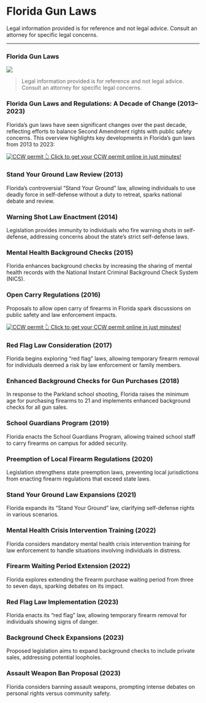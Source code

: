 # Florida Gun Laws

Legal information provided is for reference and not legal advice. Consult an attorney for specific legal concerns. 

* * *

### Florida Gun Laws

![](https://cdn-images-1.medium.com/max/1200/1*dxbUNITbfYkpEM-Knv9AlQ.png)

> Legal information provided is for reference and not legal advice. Consult an attorney for specific legal concerns.

### Florida Gun Laws and Regulations: A Decade of Change (2013–2023)

Florida’s gun laws have seen significant changes over the past decade, reflecting efforts to balance Second Amendment rights with public safety concerns. This overview highlights key developments in Florida’s gun laws from 2013 to 2023:

<a href="https://serp.ly/ccw">
<div>
    <img src="https://cdn-images-1.medium.com/max/1200/1*aCmvRhaa5Xjz4zDZxHzAjg.png" alt="CCW permit">
    👆 Click to get your CCW permit online in just minutes!
</div>
</a>

### Stand Your Ground Law Review (2013)

Florida’s controversial “Stand Your Ground” law, allowing individuals to use deadly force in self-defense without a duty to retreat, sparks national debate and review.

### Warning Shot Law Enactment (2014)

Legislation provides immunity to individuals who fire warning shots in self-defense, addressing concerns about the state’s strict self-defense laws.

### Mental Health Background Checks (2015)

Florida enhances background checks by increasing the sharing of mental health records with the National Instant Criminal Background Check System (NICS).

### Open Carry Regulations (2016)

Proposals to allow open carry of firearms in Florida spark discussions on public safety and law enforcement impacts.


<a href="https://serp.ly/ccw">
<div>
    <img src="https://cdn-images-1.medium.com/max/1200/1*TMCVgNoKp2NAtvLSAMkaJg.png" alt="CCW permit">
    👆 Click to get your CCW permit online in just minutes!
</div>
</a>


### Red Flag Law Consideration (2017)

Florida begins exploring “red flag” laws, allowing temporary firearm removal for individuals deemed a risk by law enforcement or family members.

### Enhanced Background Checks for Gun Purchases (2018)

In response to the Parkland school shooting, Florida raises the minimum age for purchasing firearms to 21 and implements enhanced background checks for all gun sales.

### School Guardians Program (2019)

Florida enacts the School Guardians Program, allowing trained school staff to carry firearms on campus for added security.

### Preemption of Local Firearm Regulations (2020)

Legislation strengthens state preemption laws, preventing local jurisdictions from enacting firearm regulations that exceed state laws.

### Stand Your Ground Law Expansions (2021)

Florida expands its “Stand Your Ground” law, clarifying self-defense rights in various scenarios.

### Mental Health Crisis Intervention Training (2022)

Florida considers mandatory mental health crisis intervention training for law enforcement to handle situations involving individuals in distress.



### Firearm Waiting Period Extension (2022)

Florida explores extending the firearm purchase waiting period from three to seven days, sparking debates on its impact.

### Red Flag Law Implementation (2023)

Florida enacts its “red flag” law, allowing temporary firearm removal for individuals showing signs of danger.

### Background Check Expansions (2023)

Proposed legislation aims to expand background checks to include private sales, addressing potential loopholes.

### Assault Weapon Ban Proposal (2023)

Florida considers banning assault weapons, prompting intense debates on personal rights versus community safety.

